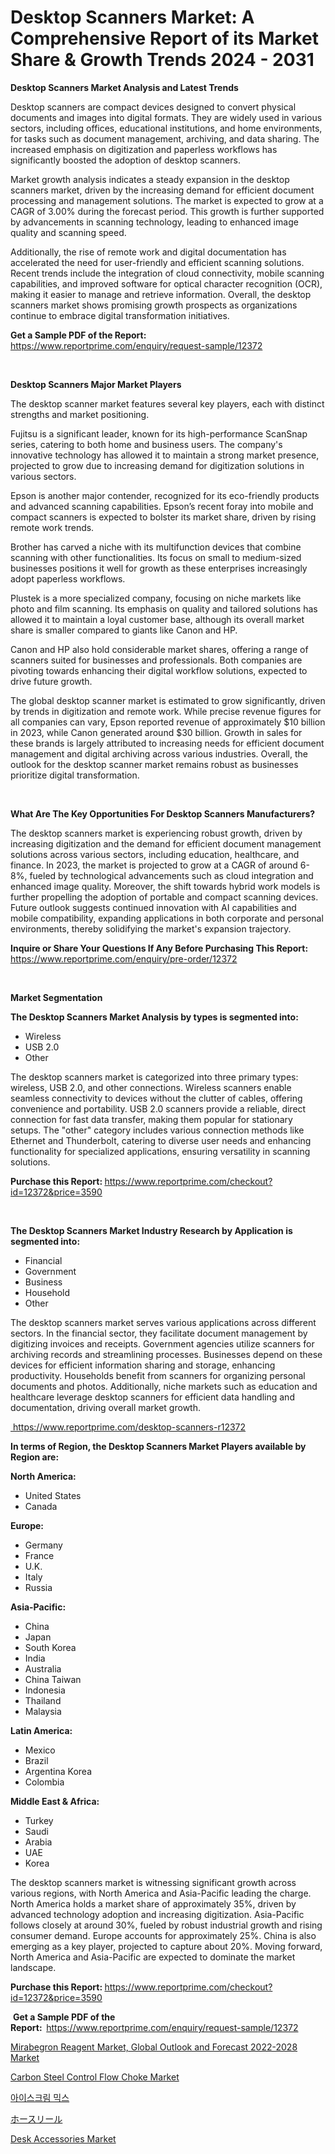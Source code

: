 <p><h1>Desktop Scanners Market: A Comprehensive Report of its Market Share & Growth Trends 2024 - 2031</h1></p><p><strong>Desktop Scanners Market Analysis and Latest Trends</strong></p>
<p><p>Desktop scanners are compact devices designed to convert physical documents and images into digital formats. They are widely used in various sectors, including offices, educational institutions, and home environments, for tasks such as document management, archiving, and data sharing. The increased emphasis on digitization and paperless workflows has significantly boosted the adoption of desktop scanners.</p><p>Market growth analysis indicates a steady expansion in the desktop scanners market, driven by the increasing demand for efficient document processing and management solutions. The market is expected to grow at a CAGR of 3.00% during the forecast period. This growth is further supported by advancements in scanning technology, leading to enhanced image quality and scanning speed. </p><p>Additionally, the rise of remote work and digital documentation has accelerated the need for user-friendly and efficient scanning solutions. Recent trends include the integration of cloud connectivity, mobile scanning capabilities, and improved software for optical character recognition (OCR), making it easier to manage and retrieve information. Overall, the desktop scanners market shows promising growth prospects as organizations continue to embrace digital transformation initiatives.</p></p>
<p><strong>Get a Sample PDF of the Report:&nbsp;</strong> <a href="https://www.reportprime.com/enquiry/request-sample/12372">https://www.reportprime.com/enquiry/request-sample/12372</a></p>
<p>&nbsp;</p>
<p><strong>Desktop Scanners Major Market Players</strong></p>
<p><p>The desktop scanner market features several key players, each with distinct strengths and market positioning. </p><p>Fujitsu is a significant leader, known for its high-performance ScanSnap series, catering to both home and business users. The company's innovative technology has allowed it to maintain a strong market presence, projected to grow due to increasing demand for digitization solutions in various sectors.</p><p>Epson is another major contender, recognized for its eco-friendly products and advanced scanning capabilities. Epson’s recent foray into mobile and compact scanners is expected to bolster its market share, driven by rising remote work trends.</p><p>Brother has carved a niche with its multifunction devices that combine scanning with other functionalities. Its focus on small to medium-sized businesses positions it well for growth as these enterprises increasingly adopt paperless workflows.</p><p>Plustek is a more specialized company, focusing on niche markets like photo and film scanning. Its emphasis on quality and tailored solutions has allowed it to maintain a loyal customer base, although its overall market share is smaller compared to giants like Canon and HP. </p><p>Canon and HP also hold considerable market shares, offering a range of scanners suited for businesses and professionals. Both companies are pivoting towards enhancing their digital workflow solutions, expected to drive future growth.</p><p>The global desktop scanner market is estimated to grow significantly, driven by trends in digitization and remote work. While precise revenue figures for all companies can vary, Epson reported revenue of approximately $10 billion in 2023, while Canon generated around $30 billion. Growth in sales for these brands is largely attributed to increasing needs for efficient document management and digital archiving across various industries. Overall, the outlook for the desktop scanner market remains robust as businesses prioritize digital transformation.</p></p>
<p>&nbsp;</p>
<p><strong>What Are The Key Opportunities For Desktop Scanners Manufacturers?</strong></p>
<p><p>The desktop scanners market is experiencing robust growth, driven by increasing digitization and the demand for efficient document management solutions across various sectors, including education, healthcare, and finance. In 2023, the market is projected to grow at a CAGR of around 6-8%, fueled by technological advancements such as cloud integration and enhanced image quality. Moreover, the shift towards hybrid work models is further propelling the adoption of portable and compact scanning devices. Future outlook suggests continued innovation with AI capabilities and mobile compatibility, expanding applications in both corporate and personal environments, thereby solidifying the market's expansion trajectory.</p></p>
<p><strong>Inquire or Share Your Questions If Any Before Purchasing This Report:</strong> <a href="https://www.reportprime.com/enquiry/pre-order/12372">https://www.reportprime.com/enquiry/pre-order/12372</a></p>
<p>&nbsp;</p>
<p><strong>Market Segmentation</strong></p>
<p><strong>The Desktop Scanners Market Analysis by types is segmented into:</strong></p>
<p><ul><li>Wireless</li><li>USB 2.0</li><li>Other</li></ul></p>
<p><p>The desktop scanners market is categorized into three primary types: wireless, USB 2.0, and other connections. Wireless scanners enable seamless connectivity to devices without the clutter of cables, offering convenience and portability. USB 2.0 scanners provide a reliable, direct connection for fast data transfer, making them popular for stationary setups. The "other" category includes various connection methods like Ethernet and Thunderbolt, catering to diverse user needs and enhancing functionality for specialized applications, ensuring versatility in scanning solutions.</p></p>
<p><strong>Purchase this Report:&nbsp;</strong><a href="https://www.reportprime.com/checkout?id=12372&price=3590">https://www.reportprime.com/checkout?id=12372&price=3590</a></p>
<p>&nbsp;</p>
<p><strong>The Desktop Scanners Market Industry Research by Application is segmented into:</strong></p>
<p><ul><li>Financial</li><li>Government</li><li>Business</li><li>Household</li><li>Other</li></ul></p>
<p><p>The desktop scanners market serves various applications across different sectors. In the financial sector, they facilitate document management by digitizing invoices and receipts. Government agencies utilize scanners for archiving records and streamlining processes. Businesses depend on these devices for efficient information sharing and storage, enhancing productivity. Households benefit from scanners for organizing personal documents and photos. Additionally, niche markets such as education and healthcare leverage desktop scanners for efficient data handling and documentation, driving overall market growth.</p></p>
<p><a href="https://www.reportprime.com/desktop-scanners-r12372">&nbsp;https://www.reportprime.com/desktop-scanners-r12372</a></p>
<p><strong>In terms of Region, the Desktop Scanners Market Players available by Region are:</strong></p>
<p>
    <p> <strong> North America: </strong>
        <ul>
            <li>United States</li>
            <li>Canada</li>
        </ul>
        </p> 
    <p> <strong> Europe: </strong>
        <ul>
            <li>Germany</li>
            <li>France</li>
            <li>U.K.</li>
            <li>Italy</li>
            <li>Russia</li>
        </ul>
        </p> 
    <p> <strong> Asia-Pacific: </strong>
        <ul>
            <li>China</li>
            <li>Japan</li>
            <li>South Korea</li>
            <li>India</li>
            <li>Australia</li>
            <li>China Taiwan</li>
            <li>Indonesia</li>
            <li>Thailand</li>
            <li>Malaysia</li>
        </ul>
        </p> 
    <p> <strong> Latin America: </strong>
        <ul>
            <li>Mexico</li>
            <li>Brazil</li>
            <li>Argentina Korea</li>
            <li>Colombia</li>
        </ul>
        </p> 
    <p> <strong> Middle East & Africa: </strong>
        <ul>
            <li>Turkey</li>
            <li>Saudi</li>
            <li>Arabia</li>
            <li>UAE</li>
            <li>Korea</li>
        </ul>
    </p>
    </p>
<p><p>The desktop scanners market is witnessing significant growth across various regions, with North America and Asia-Pacific leading the charge. North America holds a market share of approximately 35%, driven by advanced technology adoption and increasing digitization. Asia-Pacific follows closely at around 30%, fueled by robust industrial growth and rising consumer demand. Europe accounts for approximately 25%. China is also emerging as a key player, projected to capture about 20%. Moving forward, North America and Asia-Pacific are expected to dominate the market landscape.</p></p>
<p><strong>Purchase this Report: </strong><a href="https://www.reportprime.com/checkout?id=12372&price=3590">https://www.reportprime.com/checkout?id=12372&price=3590</a></p>
<p>&nbsp;<strong>Get a Sample PDF of the Report:&nbsp;&nbsp;</strong><a href="https://www.reportprime.com/enquiry/request-sample/12372">https://www.reportprime.com/enquiry/request-sample/12372</a></p>
<p><strong></strong></p>
<p><p><a href="https://www.linkedin.com/pulse/mirabegron-reagent-market-global-outlook-forecast-2022-2028-p2t7f?trackingId=iHCd54BVS6a9ATTt1OaURw%3D%3D">Mirabegron Reagent Market, Global Outlook and Forecast 2022-2028 Market</a></p><p><a href="https://issuu.com/reportprime-2/docs/carbon-steel-control-flow-choke-mar_a76d56f01c42f4">Carbon Steel Control Flow Choke Market</a></p><p><a href="https://medium.com/@serenitywlt52/2024%EB%85%84%EB%B6%80%ED%84%B0-2031%EB%85%84%EA%B9%8C%EC%A7%80%EC%9D%98-%EC%95%84%EC%9D%B4%EC%8A%A4%ED%81%AC%EB%A6%BC-%EB%AF%B9%EC%8A%A4-%EC%8B%9C%EC%9E%A5%EC%97%90-%EB%8C%80%ED%95%9C-%EC%8B%A0%ED%9D%A5-%EC%8B%9C%EC%9E%A5-%ED%8A%B8%EB%A0%8C%EB%93%9C-%EB%B0%8F-%EC%A7%80%EC%97%AD-%EB%B6%84%EC%84%9D-%EC%A0%84%EB%A7%9D-526d5533dfd5">아이스크림 믹스</a></p><p><a href="https://medium.com/@randallrunte2023/2024%E5%B9%B4%E3%81%8B%E3%82%892031%E5%B9%B4%E3%81%BE%E3%81%A7%E3%81%AE%E6%9C%9F%E9%96%93%E3%81%AB%E4%BA%88%E6%B8%AC%E3%81%95%E3%82%8C%E3%82%8B%E3%83%9B%E3%83%BC%E3%82%B9%E3%83%AA%E3%83%BC%E3%83%AB%E5%B8%82%E5%A0%B4%E3%81%AE%E5%8B%95%E5%90%91%E3%81%A8%E6%88%90%E9%95%B7%E3%83%89%E3%83%A9%E3%82%A4%E3%83%90%E3%83%BC%E3%82%92%E5%88%86%E6%9E%90%E3%81%97%E3%81%BE%E3%81%99-343dc6b93053">ホースリール</a></p><p><a href="https://github.com/tamvrosiya/Market-Research-Report-List-5/blob/main/desk-accessories-market.md">Desk Accessories Market</a></p></p>